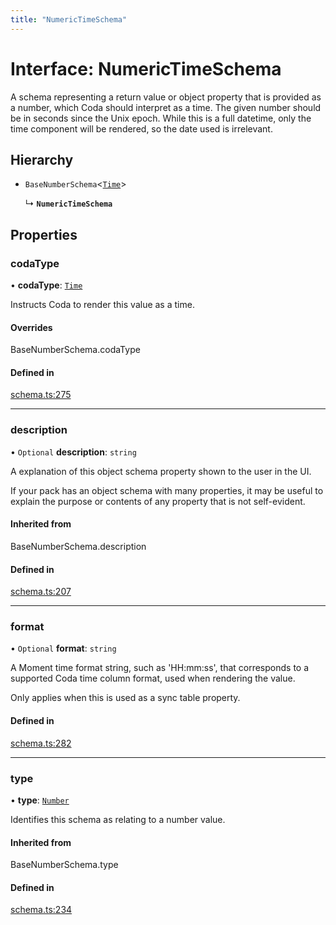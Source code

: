```yaml
---
title: "NumericTimeSchema"
---
```

# Interface: NumericTimeSchema

A schema representing a return value or object property that is provided as a number,
which Coda should interpret as a time. The given number should be in seconds since the Unix epoch.
While this is a full datetime, only the time component will be rendered, so the date used is irrelevant.

## Hierarchy

- `BaseNumberSchema`<[`Time`](../enums/ValueHintType.md#time)\>

  ↳ **`NumericTimeSchema`**

## Properties

### codaType

• **codaType**: [`Time`](../enums/ValueHintType.md#time)

Instructs Coda to render this value as a time.

#### Overrides

BaseNumberSchema.codaType

#### Defined in

[schema.ts:275](https://github.com/coda/packs-sdk/blob/main/schema.ts#L275)

___

### description

• `Optional` **description**: `string`

A explanation of this object schema property shown to the user in the UI.

If your pack has an object schema with many properties, it may be useful to
explain the purpose or contents of any property that is not self-evident.

#### Inherited from

BaseNumberSchema.description

#### Defined in

[schema.ts:207](https://github.com/coda/packs-sdk/blob/main/schema.ts#L207)

___

### format

• `Optional` **format**: `string`

A Moment time format string, such as 'HH:mm:ss', that corresponds to a supported Coda time column format,
used when rendering the value.

Only applies when this is used as a sync table property.

#### Defined in

[schema.ts:282](https://github.com/coda/packs-sdk/blob/main/schema.ts#L282)

___

### type

• **type**: [`Number`](../enums/ValueType.md#number)

Identifies this schema as relating to a number value.

#### Inherited from

BaseNumberSchema.type

#### Defined in

[schema.ts:234](https://github.com/coda/packs-sdk/blob/main/schema.ts#L234)
